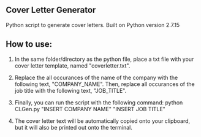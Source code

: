 ## Cover Letter Generator
Python script to generate cover letters. Built on Python version 2.7.15

## How to use:

1. In the same folder/directory as the python file, place a txt file with your cover letter template, named "coverletter.txt".

2. Replace the all occurances of the name of the company with the following text, "COMPANY_NAME". Then, replace all occurances of the job title with the following text, "JOB_TITLE".

3. Finally, you can run the script with the following command:
	python CLGen.py "INSERT COMPANY NAME" "INSERT JOB TITLE"

4. The cover letter text will be automatically copied onto your clipboard, but it will also be printed out onto the terminal.
